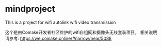 # mindproject
This is a project for wifi autolink wifi video transmission

这个是由Comake开发者社区维护的wifi自组网和摄像头无线套装项目。
相关说明请参考:
https://we.comake.online/#narrow/near/5088
